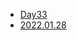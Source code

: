 - [Day33](https://juwon2021.tistory.com/189)
- [2022.01.28](https://juwon2021.tistory.com/191?category=1246035)